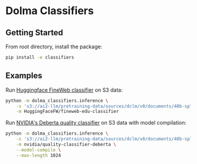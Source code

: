# Dolma Classifiers


## Getting Started

From root directory, install the package:

```bash
pip install -e classifiers
```

## Examples

Run [Huggingface FineWeb classifier](https://huggingface.co/HuggingFaceFW/fineweb-edu-classifier) on S3 data:

```bash
python -m dolma_classifiers.inference \
    -s 's3://ai2-llm/pretraining-data/sources/dclm/v0/documents/40b-split/20b-01/*zstd' \
    -m HuggingFaceFW/fineweb-edu-classifier
```

Run [NVIDIA's Deberta quality classifier](https://huggingface.co/nvidia/quality-classifier-deberta) on S3 data with model compilation:

```bash
python -m dolma_classifiers.inference \
    -s 's3://ai2-llm/pretraining-data/sources/dclm/v0/documents/40b-split/*/*zstd' \
    -m nvidia/quality-classifier-deberta \
    --model-compile \
    --max-length 1024
```

